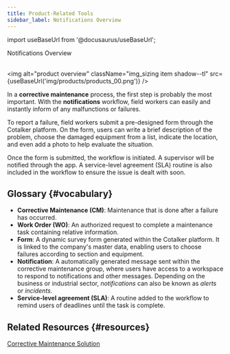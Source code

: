 ```yaml
---
title: Product-Related Tools
sidebar_label: Notifications Overview
---
```


import useBaseUrl from '@docusaurus/useBaseUrl'; 

<span className="hero__title">Notifications Overview</span>
<br/>
<br/>


<img alt="product overview" className="img_sizing item shadow--tl" src={useBaseUrl('img/products/products_00.png')} />
<br/>

In a **corrective maintenance** process, the first step is probably the most important. With the **notifications** workflow, field workers can easily and instantly inform of any malfunctions or failures.

To report a failure, field workers submit a pre-designed form through the Cotalker platform. On the form, users can write a brief description of the problem, choose the damaged equipment from a list, indicate the location, and even add a photo to help evaluate the situation.

Once the form is submitted, the workflow is initiated. A supervisor will be notified through the app. A service-level agreement (SLA) routine is also included in the workflow to ensure the issue is dealt with soon.


## Glossary {#vocabulary}

- **Corrective Maintenance (CM)**: Maintenance that is done after a failure has occurred.
- **Work Order (WO)**: An authorized request to complete a maintenance task containing relative information.
- **Form**: A dynamic survey form generated within the Cotalker platform. It is linked to the company's master data, enabling users to choose failures according to section and equipment.
- **Notification**: A automatically generated message sent within the corrective maintenance group, where users have access to a workspace to respond to notifications and other messages. Depending on the business or industrial sector, _notifications_ can also be known as _alerts_ or _incidents_.
- **Service-level agreement (SLA)**: A routine added to the workflow to remind users of deadlines until the task is complete. 


## Related Resources {#resources}
[Corrective Maintenance Solution](https://www.cotalker.com/en/solutions/mobility)